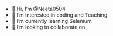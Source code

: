 - 👋 Hi, I’m @Neeta0504
- 👀 I’m interested in coding and Teaching
- 🌱 I’m currently learning Selenium 
- 💞️ I’m looking to collaborate on 


<!---
Neeta0504/Neeta0504 is a ✨ special ✨ repository because its `README.md` (this file) appears on your GitHub profile.
You can click the Preview link to take a look at your changes.
--->
